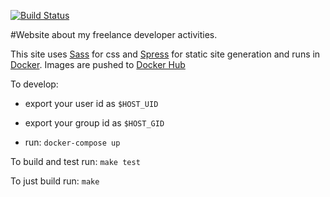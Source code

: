 [![Build Status](https://travis-ci.org/lucasvanlierop/website.svg?branch=master)](https://travis-ci.org/lucasvanlierop/website)

#Website about my freelance developer activities.

This site uses [Sass](http://sass-lang.com/) for css and [Spress](http://spress.yosymfony.com/) for static site generation 
and runs in [Docker](docker.io). Images are pushed to [Docker Hub](https://hub.docker.com/r/lucasvanlierop/website/)

To develop:

- export your user id as `$HOST_UID`

- export your group id as `$HOST_GID`

- run: `docker-compose up`

To build and test run: `make test`

To just build run: `make`

